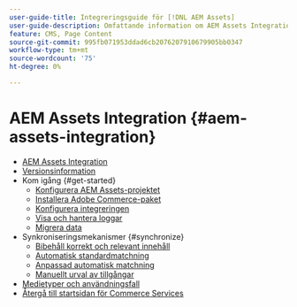 ```yaml
---
user-guide-title: Integreringsguide för [!DNL AEM Assets]
user-guide-description: Omfattande information om AEM Assets Integration för Adobe Commerce- och Magento Open Source-administratörer och e-handelskommunikation.
feature: CMS, Page Content
source-git-commit: 995fb071953ddad6cb2076207910679905bb0347
workflow-type: tm+mt
source-wordcount: '75'
ht-degree: 0%

---
```



# AEM Assets Integration {#aem-assets-integration}

- [AEM Assets Integration](overview.md)
- [Versionsinformation](release-notes.md)
- Kom igång {#get-started}
   - [Konfigurera AEM Assets-projektet](get-started/configure-aem.md)
   - [Installera Adobe Commerce-paket](get-started/configure-commerce.md)
   - [Konfigurera integreringen](get-started/setup-synchronization.md)
   - [Visa och hantera loggar](get-started/logs.md)
   - [Migrera data](get-started/migrate-data.md)
- Synkroniseringsmekanismer {#synchronize}
   - [Bibehåll korrekt och relevant innehåll](synchronize/commerce-content.md)
   - [Automatisk standardmatchning](synchronize/default-match.md)
   - [Anpassad automatisk matchning](synchronize/custom-match.md)
   - [Manuellt urval av tillgångar](synchronize/asset-selector-integration.md)
- [Medietyper och användningsfall](manage-assets.md)
- [Återgå till startsidan för Commerce Services](https://experienceleague.adobe.com/en/docs/commerce/user-guides/home)
